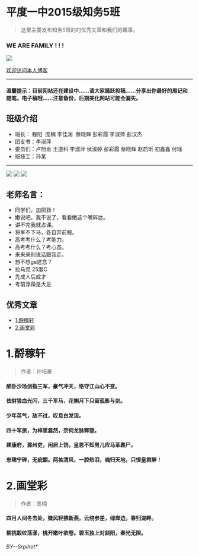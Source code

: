 # 平度一中2015级知务5班

> 这里主要发布知务5班的的优秀文章和我们的趣事。
  
  
  ### WE ARE FAMILY ! ! !
  
  
  ![](https://github.com/zhiwu5/zhiwu5.github.io/blob/master/psb.jpg?raw=true)
 
 [欢迎访问本人博客](http://www.cnblogs.com/srpihot)

***
#### 温馨提示：目前网站还在建设中……请大家踊跃投稿……分享出你最好的周记和随笔。电子稿哦……注意备份，后期美化网站可能会漏失。

## 班级介绍

 * 班长： 程阳  庞楠 李佳润  蔡晓辉 彭彩霞 李淑萍 彭汉杰
 * 团支书：李淑萍
 * 委员们：卢旭龙 王道科 李淑萍 侯淑婷 彭彩霞 蔡晓辉 赵启昕 初鑫鑫 付瑶 
 * 班技工：孙某
 
***
![](http://qzonestyle.gtimg.cn/qzone/em/e248.gif) ![](http://qzonestyle.gtimg.cn/qzone/em/e248.gif) ![](http://qzonestyle.gtimg.cn/qzone/em/e248.gif)
## 老师名言：
 * 同学们，加把劲！
 * 嫩说吧，我不说了，看看嫩这个嘴碎达。
 * 讲不完我就占课。
 * 将军不下马，各自奔前程。
 * 高考考什么？考能力。
 * 高考考什么？考心态。
 * 来来来别说话跟我走。
 * 想不想ge这念？
 * 拉马克 25度C
 * 先成人后成才
 * 考前浮躁是大忌

## 优秀文章

 * [1.酹稼轩](#1.1)
 * [2.画堂彩](#1.2)
 
 <h1 id="1.1">1.酹稼轩</h1>

> 作者：孙培豪


 #### 醉卧沙场剑指三军，豪气冲天，恪守江山心不变。

 #### 佉豺狼血光闪，三千军马，花槲月下只留孤影与剑。

 #### 少年英气，敌不过，叹息白发现。

 #### 四十军旅，为梓里翕然，奈何龙脉辉堕。

 #### 建康府，滁州吏，闲居上饶，皇恩不知男儿应马革裹尸。

####  忠珺宁碎，无疵纇。两袖清风，一腔热泪，魂归天地，只恨皇君醉！


<h1 id="1.2">2.画堂彩</h1>


>作者：庞楠


#### 四月人间冬去处，微风轻拂新燕。云绕参差，绿岸边，春归湖畔。
#### 柳挑縠纹荡漾，桃开嫩叶欲卷。碧玉独上对斜阳，春光无限。


###### BY--Srpihot*
